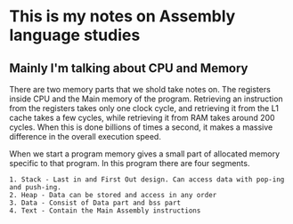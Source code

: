 # This is my notes on Assembly language studies

## Mainly I'm talking about CPU and Memory

There are two memory parts that we shold take notes on. The registers inside CPU and the Main memory of the program. Retrieving an instruction from the registers takes only one clock cycle, and retrieving it from the L1 cache takes a few cycles, while retrieving it from RAM takes around 200 cycles. When this is done billions of times a second, it makes a massive difference in the overall execution speed.

When we start a program memory gives a small part of allocated memory specific to that program. In this program there are four segments.

    1. Stack - Last in and First Out design. Can access data with pop-ing and push-ing.
    2. Heap - Data can be stored and access in any order
    3. Data - Consist of Data part and bss part
    4. Text - Contain the Main Assembly instructions


